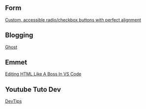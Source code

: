 
## Form

[Custom, accessible radio/checkbox buttons with perfect alignment](https://codyhouse.co/blog/post/custom-accessible-radio-checkbox-buttons-vertical-alignment)

## Blogging 

[ Ghost ](https://ghost.org/)

## Emmet 

[Editing HTML Like A Boss In VS Code](https://vimeo.com/445554082/bbe9baee2d)

## Youtube Tuto Dev

[DevTips](https://www.youtube.com/c/DevTipsForDesigners/videos)